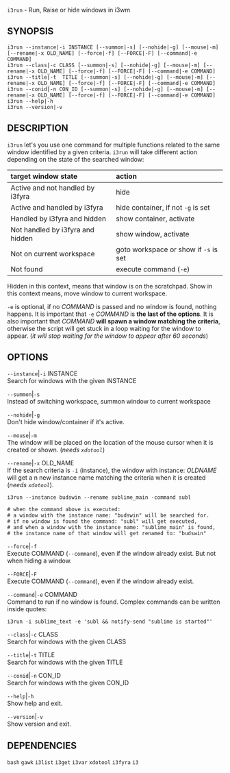 `i3run` - Run, Raise or hide windows in i3wm

SYNOPSIS
--------
```text
i3run --instance|-i INSTANCE [--summon|-s] [--nohide|-g] [--mouse|-m] [--rename|-x OLD_NAME] [--force|-f] [--FORCE|-F] [--command|-e COMMAND]
i3run --class|-c CLASS [--summon|-s] [--nohide|-g] [--mouse|-m] [--rename|-x OLD_NAME] [--force|-f] [--FORCE|-F] [--command|-e COMMAND]
i3run --title|-t  TITLE [--summon|-s] [--nohide|-g] [--mouse|-m] [--rename|-x OLD_NAME] [--force|-f] [--FORCE|-F] [--command|-e COMMAND]
i3run --conid|-n CON_ID [--summon|-s] [--nohide|-g] [--mouse|-m] [--rename|-x OLD_NAME] [--force|-f] [--FORCE|-F] [--command|-e COMMAND]
i3run --help|-h
i3run --version|-v
```

DESCRIPTION
-----------
`i3run` let's you use one command for multiple
functions related to the same window identified by
a given criteria.  `i3run` will take different
action depending on the state of the searched
window:  


| **target window state**          | **action**
|:---------------------------------|:------------
| Active and not handled by i3fyra | hide
| Active and handled by i3fyra     | hide container, if not `-g` is set
| Handled by i3fyra and hidden     | show container, activate
| Not handled by i3fyra and hidden | show window, activate
| Not on current workspace         | goto workspace or show if `-s` is set
| Not found                        | execute command (`-e`)


Hidden in this context,  means that window is on
the scratchpad. Show in this context means,  move
window to current workspace.  


`-e` is optional, if no *COMMAND* is passed and no window is found,  nothing happens.  It is important that `-e` *COMMAND* is **the last of the options**.  It is also important that *COMMAND* **will spawn a window matching the criteria**,  otherwise the script will get stuck in a loop waiting for the window to appear. (*it will stop waiting for the window to appear after 60 seconds*)


OPTIONS
-------

`--instance`|`-i` INSTANCE  
Search for windows with the given INSTANCE

`--summon`|`-s`  
Instead of switching workspace, summon window to
current workspace

`--nohide`|`-g`  
Don't hide window/container if it's active.

`--mouse`|`-m`  
The window will be placed on the location of the
mouse cursor when it is created or shown. (*needs
`xdotool`*)  

`--rename`|`-x` OLD_NAME  
If the search criteria is `-i` (instance), the
window with instance: *OLDNAME* will get a n new
instance name matching the criteria when it is
created (*needs `xdotool`*).  

```shell
i3run --instance budswin --rename sublime_main -command subl

# when the command above is executed:
# a window with the instance name: "budswin" will be searched for.
# if no window is found the command: "subl" will get executed,
# and when a window with the instance name: "sublime_main" is found,
# the instance name of that window will get renamed to: "budswin"
```



`--force`|`-f`  
Execute COMMAND (`--command`), even if the window
already exist. But not when hiding a window.

`--FORCE`|`-F`  
Execute COMMAND (`--command`), even if the window
already exist.

`--command`|`-e` COMMAND  
Command to run if no window is found. Complex
commands can be written inside quotes:  
```
i3run -i sublime_text -e 'subl && notify-send "sublime is started"'
```


`--class`|`-c` CLASS  
Search for windows with the given CLASS

`--title`|`-t` TITLE  
Search for windows with the given TITLE

`--conid`|`-n` CON_ID  
Search for windows with the given CON_ID

`--help`|`-h`  
Show help and exit.

`--version`|`-v`  
Show version and exit.


DEPENDENCIES
------------
`bash`
`gawk`
`i3list`
`i3get`
`i3var`
`xdotool`
`i3fyra`
`i3`



